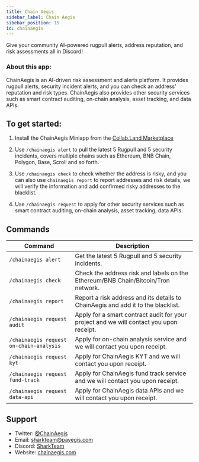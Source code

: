 ```yaml
---
title: Chain Aegis
sidebar_label: Chain Aegis
sibebar_position: 15
id: chainaegis
---
```


Give your community AI-powered rugpull alerts, address reputation, and risk assessments all in Discord!

### **About this app:**

ChainAegis is an AI-driven risk assessment and alerts platform. It provides rugpull alerts, security incident alerts, and you can check an address' reputation and risk types. ChainAegis also provides other security services such as smart contract auditing, on-chain analysis, asset tracking, and data APIs.

## **To get started:**

1. Install the ChainAegis Miniapp from the [Collab.Land Marketplace](https://cc.collab.land/)

2. Use `/chainaegis alert` to pull the latest 5 Rugpull and 5 security incidents, covers multiple chains such as Ethereum, BNB Chain, Polygon, Base, Scroll and so forth.

3. Use `/chainaegis check` to check whether the address is risky, and you can also use `chainaegis report` to report addresses and risk details, we will verify the information and add confirmed risky addresses to the blacklist.

4. Use `/chainaegis request` to apply for other security services such as smart contract auditing, on-chain analysis, asset tracking, data APIs. 

## **Commands**

| **Command** | **Description** |
| --- | --- |
| `/chainaegis alert` | Get the latest 5 Rugpull and 5 security incidents. |
| `/chainaegis check` | Check the address risk and labels on the Ethereum/BNB Chain/Bitcoin/Tron network. |
| `/chainaegis report` | Report a risk address and its details to ChainAegis and add it to the blacklist. |
| `/chainaegis request audit` | Apply for a smart contract audit for your project and we will contact you upon receipt. |
| `/chainaegis request on-chain-analysis` | Apply for on-chain analysis service and we will contact you upon receipt. |
| `/chainaegis request kyt` | Apply for ChainAegis KYT and we will contact you upon receipt. |
| `/chainaegis request fund-track` | Apply for ChainAegis fund track service and we will contact you upon receipt. |
| `/chainaegis request data-api` | Apply for ChainAegis data APIs and we will contact you upon receipt. |

## **Support**

- Twitter: [@ChainAegis](https://twitter.com/ChainAegis)
- Email: sharkteam@payegis.com
- Discord: [SharkTeam](https://discord.gg/AFNtCmcFPP)
- Website: [chainaegis.com](https://www.chainaegis.com)
